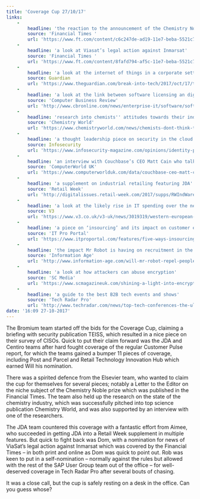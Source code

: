 ```yaml
---
title: 'Coverage Cup 27/10/17'
links:
    -
        headline: 'the reaction to the announcement of the Chemistry Nobel Prize 2017'
        source: 'Financial Times '
        url: 'https://www.ft.com/content/c6c247de-ad19-11e7-beba-5521c713abf4'
    -
        headline: 'a look at Viasat’s legal action against Inmarsat'
        source: 'Financial Times '
        url: 'https://www.ft.com/content/8fafd794-af5c-11e7-beba-5521c713abf4'
    -
        headline: 'a look at the internet of things in a corporate setting'
        source: Guardian
        url: 'https://www.theguardian.com/break-into-tech/2017/oct/17/the-internet-of-things-what-it-is-and-why-business-is-taking-it-seriously'
    -
        headline: 'a look at the link between software licensing an digital transformation'
        source: 'Computer Business Review'
        url: 'http://www.cbronline.com/news/enterprise-it/software/software-licensing-unloved-undervalued-critical-digital-transformation/'
    -
        headline: 'research into chemists'' attitudes towards their industry'
        source: 'Chemistry World'
        url: 'https://www.chemistryworld.com/news/chemists-dont-think-their-field-is-innovative-enough/3008140.article'
    -
        headline: 'a thought leadership piece on security in the cloud'
        source: Infosecurity
        url: 'https://www.infosecurity-magazine.com/opinions/identity-protection-cloud-matters/'
    -
        headline: 'an interview with Couchbase’s CEO Matt Cain who talks through its engagement platform'
        source: 'ComputerWorld UK'
        url: 'https://www.computerworlduk.com/data/couchbase-ceo-matt-cain-explains-purpose-of-worlds-first-engagement-platform-3665422/'
    -
        headline: 'a supplement on industrial retailing featuring JDA'
        source: 'Retail Week'
        url: 'http://digitalissues.retail-week.com/2017/supps/RWIndWarehousing1017/html5/index.html'
    -
        headline: 'a look at the likely rise in IT spending over the next year'
        source: V3
        url: 'https://www.v3.co.uk/v3-uk/news/3019319/western-european-it-spending-will-approach-usd454-billion-this-year'
    -
        headline: 'a piece on ‘insourcing’ and its impact on customer experience'
        source: 'IT Pro Portal'
        url: 'https://www.itproportal.com/features/five-ways-insourcing-can-improve-customer-experience/'
    -
        headline: 'the impact Mr Robot is having on recruitment in the tech industry'
        source: 'Information Age'
        url: 'http://www.information-age.com/will-mr-robot-repel-people-entering-tech-123469070/'
    -
        headline: 'a look at how attackers can abuse encryption'
        source: 'SC Media'
        url: 'https://www.scmagazineuk.com/shining-a-light-into-encrypted-tunnels--5-worst-things-attackers-can-do/article/689304/'
    -
        headline: 'a guide to the best B2B tech events and shows'
        source: 'Tech Radar Pro'
        url: 'http://www.techradar.com/news/top-tech-conferences-the-ultimate-b2b-tech-events-guide-2017'
date: '16:09 27-10-2017'
---
```


The Bromium team started off the bids for the Coverage Cup, claiming a briefing with security publication TEISS, which resulted in a nice piece on their survey of CISOs. Quick to put their claim forward was the JDA and Centiro teams after hard fought coverage of the regular Customer Pulse report, for which the teams gained a bumper 11 pieces of coverage, including Post and Parcel and Retail Technology Innovation Hub which earned Will his nomination. 

There was a spirited defence from the Elsevier team, who wanted to claim the cup for themselves for several pieces; notably a Letter to the Editor on the niche subject of the Chemistry Noble prize which was published in the Financial Times. The team also held up the research on the state of the chemistry industry, which was successfully pitched into top science publication Chemistry World, and was also supported by an interview with one of the researchers. 

The JDA team countered this coverage with a fantastic effort from Aimee, who succeeded in getting JDA into a Retail Week supplement in multiple features. But quick to fight back was Dom, with a nomination for news of ViaSat’s legal action against Inmarsat which was covered by the Financial Times – in both print and online as Dom was quick to point out. Rob was keen to put in a self-nomination – normally against the rules but allowed with the rest of the SAP User Group team out of the office – for well-deserved coverage in Tech Radar Pro after several bouts of chasing. 

It was a close call, but the cup is safely resting on a desk in the office. Can you guess whose?
